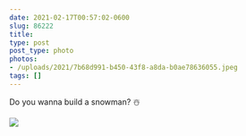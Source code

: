 ```yaml
---
date: 2021-02-17T00:57:02-0600
slug: 86222
title: 
type: post
post_type: photo
photos:
- /uploads/2021/7b68d991-b450-43f8-a8da-b0ae78636055.jpeg
tags: []
---
```

Do you wanna build a snowman? ☃️


![](/uploads/2021/7b68d991-b450-43f8-a8da-b0ae78636055.jpeg)


